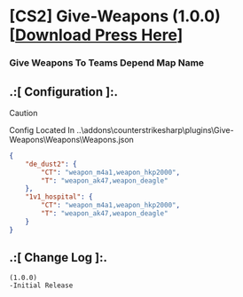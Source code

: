 # [CS2] Give-Weapons (1.0.0) [[Download Press Here](https://github.com/oqyh/cs2-Plugins-For-Community/releases/tag/Give-Weapons-1.0.0)]

### Give Weapons To Teams Depend Map Name

## .:[ Configuration ]:.

> [!CAUTION]
> Config Located In ..\addons\counterstrikesharp\plugins\Give-Weapons\Weapons\Weapons.json                                        
>


```json
{
	"de_dust2": {
		"CT": "weapon_m4a1,weapon_hkp2000",
		"T": "weapon_ak47,weapon_deagle"
	},
	"1v1_hospital": {
		"CT": "weapon_m4a1,weapon_hkp2000",
		"T": "weapon_ak47,weapon_deagle"
	}
}
```


## .:[ Change Log ]:.
```
(1.0.0)
-Initial Release
```
